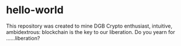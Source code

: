 # hello-world
This repository was created to mine DGB
Crypto enthusiast, intuitive, ambidextrous: blockchain is the key to our liberation.
Do you yearn for ......liberation?

